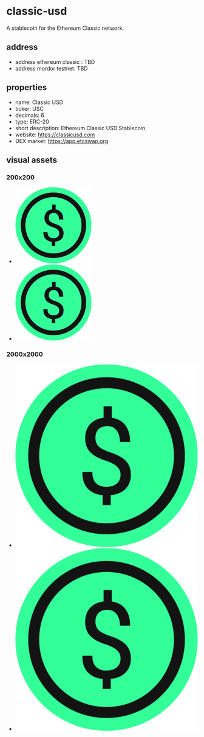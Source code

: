 # classic-usd
A stablecoin for the Ethereum Classic network.

## address
* address ethereum classic : TBD
* address mordor testnet: TBD

## properties
* name: Classic USD
* ticker: USC
* decimals: 6
* type: ERC-20
* short description: Ethereum Classic USD Stablecoin
* website: https://classicusd.com
* DEX market: https://app.etcswap.org

## visual assets

### 200x200
* ![gif](./assets/usc-logo-200x200.gif "gif")
* ![png](./assets/usc-logo-200x200.png "png")

### 2000x2000
* ![gif](./assets/usc-source-2000x2000.gif "gif")
* ![png](./assets/usc-source-2000x2000.png "png")

